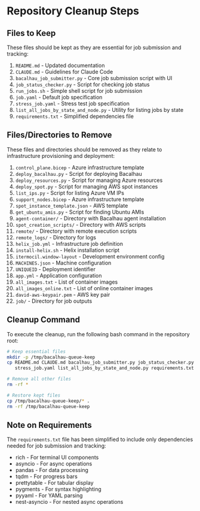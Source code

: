 # Repository Cleanup Steps

## Files to Keep

These files should be kept as they are essential for job submission and tracking:

1. `README.md` - Updated documentation
2. `CLAUDE.md` - Guidelines for Claude Code
3. `bacalhau_job_submitter.py` - Core job submission script with UI
4. `job_status_checker.py` - Script for checking job status
5. `run_jobs.sh` - Simple shell script for job submission
6. `job.yaml` - Default job specification
7. `stress_job.yaml` - Stress test job specification
8. `list_all_jobs_by_state_and_node.py` - Utility for listing jobs by state
9. `requirements.txt` - Simplified dependencies file

## Files/Directories to Remove

These files and directories should be removed as they relate to infrastructure provisioning and deployment:

1. `control_plane.bicep` - Azure infrastructure template
2. `deploy_bacalhau.py` - Script for deploying Bacalhau
3. `deploy_resources.py` - Script for managing Azure resources
4. `deploy_spot.py` - Script for managing AWS spot instances
5. `list_ips.py` - Script for listing Azure VM IPs
6. `support_nodes.bicep` - Azure infrastructure template
7. `spot_instance_template.json` - AWS template
8. `get_ubuntu_amis.py` - Script for finding Ubuntu AMIs
9. `agent-container/` - Directory with Bacalhau agent installation
10. `spot_creation_scripts/` - Directory with AWS scripts
11. `remote/` - Directory with remote execution scripts
12. `remote_logs/` - Directory for logs
13. `helix_job.yml` - Infrastructure job definition
14. `install-helix.sh` - Helix installation script
15. `itermocil.window-layout` - Development environment config
16. `MACHINES.json` - Machine configuration
17. `UNIQUEID` - Deployment identifier
18. `app.yml` - Application configuration
19. `all_images.txt` - List of container images
20. `all_images_online.txt` - List of online container images
21. `david-aws-keypair.pem` - AWS key pair
22. `job/` - Directory for job outputs

## Cleanup Command

To execute the cleanup, run the following bash command in the repository root:

```bash
# Keep essential files
mkdir -p /tmp/bacalhau-queue-keep
cp README.md CLAUDE.md bacalhau_job_submitter.py job_status_checker.py run_jobs.sh job.yaml \
   stress_job.yaml list_all_jobs_by_state_and_node.py requirements.txt /tmp/bacalhau-queue-keep/

# Remove all other files
rm -rf *

# Restore kept files
cp /tmp/bacalhau-queue-keep/* .
rm -rf /tmp/bacalhau-queue-keep
```

## Note on Requirements

The `requirements.txt` file has been simplified to include only dependencies needed for job submission and tracking:

- rich - For terminal UI components
- asyncio - For async operations
- pandas - For data processing
- tqdm - For progress bars
- prettytable - For tabular display
- pygments - For syntax highlighting
- pyyaml - For YAML parsing
- nest-asyncio - For nested async operations